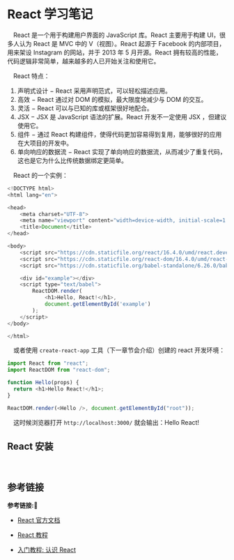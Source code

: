 # React 学习笔记

&emsp;React 是一个用于构建用户界面的 JavaScript 库。React 主要用于构建 UI，很多人认为 React 是 MVC 中的 V（视图）。React 起源于 Facebook 的内部项目，用来架设 Instagram 的网站，并于 2013 年 5 月开源。React 拥有较高的性能，代码逻辑非常简单，越来越多的人已开始关注和使用它。

&emsp;React 特点：

1. 声明式设计 − React 采用声明范式，可以轻松描述应用。
2. 高效 − React 通过对 DOM 的模拟，最大限度地减少与 DOM 的交互。
3. 灵活 − React 可以与已知的库或框架很好地配合。
4. JSX − JSX 是 JavaScript 语法的扩展。React 开发不一定使用 JSX ，但建议使用它。
5. 组件 − 通过 React 构建组件，使得代码更加容易得到复用，能够很好的应用在大项目的开发中。
6. 单向响应的数据流 − React 实现了单向响应的数据流，从而减少了重复代码，这也是它为什么比传统数据绑定更简单。

&emsp;React 的一个实例：

```javascript
<!DOCTYPE html>
<html lang="en">

<head>
    <meta charset="UTF-8">
    <meta name="viewport" content="width=device-width, initial-scale=1.0">
    <title>Document</title>
</head>

<body>
    <script src="https://cdn.staticfile.org/react/16.4.0/umd/react.development.js"></script>
    <script src="https://cdn.staticfile.org/react-dom/16.4.0/umd/react-dom.development.js"></script>
    <script src="https://cdn.staticfile.org/babel-standalone/6.26.0/babel.min.js"></script>

    <div id="example"></div>
    <script type="text/babel">
        ReactDOM.render(
            <h1>Hello, React!</h1>,
            document.getElementById('example')
        );
    </script>
</body>

</html>
```

&emsp;或者使用 `create-react-app` 工具（下一章节会介绍）创建的 react 开发环境：

```javascript
import React from "react";
import ReactDOM from "react-dom";

function Hello(props) {
  return <h1>Hello React!</h1>;
}

ReactDOM.render(<Hello />, document.getElementById("root"));
```

&emsp;这时候浏览器打开 `http://localhost:3000/` 就会输出：Hello React!

## React 安装

&emsp;









## 参考链接
**参考链接:🔗**
+ [React 官方文档](https://zh-hans.reactjs.org/docs/getting-started.html)
+ [React 教程](https://www.runoob.com/react/react-tutorial.html)

+ [入门教程: 认识 React](https://zh-hans.reactjs.org/tutorial/tutorial.html)


